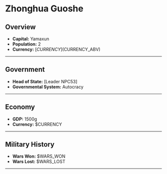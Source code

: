 # Zhonghua Guoshe

## Overview

- **Capital:** Yamaxun
- **Population:** 2
- **Currency:** [$CURRENCY] ($CURRENCY_ABV)

---

## Government

- **Head of State:** [Leader NPC53]
- **Governmental System:** Autocracy

---

## Economy

- **GDP:** 1500g
- **Currency:** $CURRENCY

---

## Military History

- **Wars Won:** $WARS_WON
- **Wars Lost:** $WARS_LOST

---

